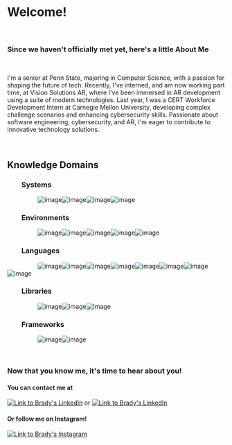 # Welcome!
</br>

### Since we haven't officially met yet, here's a little **About Me**
</br>

I'm a senior at Penn State, majoring in Computer Science, with a passion for shaping the future of tech. Recently, I've interned, and am now working part time, at Vision Solutions AR, where I've been immersed in AR development using a suite of modern technologies. Last year, I was a CERT Workforce Development Intern at Carnegie Mellon University, developing complex challenge scenarios and enhancing cybersecurity skills. Passionate about software engineering, cybersecurity, and AR, I'm eager to contribute to innovative technology solutions.

</br>

## Knowledge Domains
### &emsp;&emsp;Systems
&emsp;&emsp;&emsp;&emsp;&emsp;![image](https://img.shields.io/badge/Windows-0078D6?style=for-the-badge&logo=windows&logoColor=white)![image](https://img.shields.io/badge/Linux-FCC624?style=for-the-badge&logo=linux&logoColor=black)![image](https://img.shields.io/badge/iOS-000000?style=for-the-badge&logo=ios&logoColor=white)![image](https://img.shields.io/badge/Android-3DDC84?style=for-the-badge&logo=android&logoColor=white)
### &emsp;&emsp;Environments
&emsp;&emsp;&emsp;&emsp;&emsp;![image](https://img.shields.io/badge/Visual_Studio_Code-0078D4?style=for-the-badge&logo=visual%20studio%20code&logoColor=white)![image](https://img.shields.io/badge/Unity-100000?style=for-the-badge&logo=unity&logoColor=white)![image](https://img.shields.io/badge/Eclipse-2C2255?style=for-the-badge&logo=eclipse&logoColor=white)![image](https://img.shields.io/badge/Atom-66595C?style=for-the-badge&logo=Atom&logoColor=white)![image](https://img.shields.io/badge/Spyder-838485?style=for-the-badge&logo=spyder%20ide&logoColor=maroon)
### &emsp;&emsp;Languages
&emsp;&emsp;&emsp;&emsp;&emsp;![image](https://img.shields.io/badge/Python-FFD43B?style=for-the-badge&logo=python&logoColor=darkgreen)![image](https://img.shields.io/badge/C-00599C?style=for-the-badge&logo=c&logoColor=white)![image](https://img.shields.io/badge/C%23-239120?style=for-the-badge&logo=c-sharp&logoColor=white)![image](https://img.shields.io/badge/Java-ED8B00?style=for-the-badge&logo=java&logoColor=white)![image](https://img.shields.io/badge/C%2B%2B-00599C?style=for-the-badge&logo=c%2B%2B&logoColor=white)![image](https://img.shields.io/badge/HTML5-E34F26?style=for-the-badge&logo=html5&logoColor=white)![image](https://img.shields.io/badge/CSS3-1572B6?style=for-the-badge&logo=css3&logoColor=white)![image](https://img.shields.io/badge/JavaScript-323330?style=for-the-badge&logo=javascript&logoColor=F7DF1E)
### &emsp;&emsp;Libraries
&emsp;&emsp;&emsp;&emsp;&emsp;![image](https://img.shields.io/badge/SciPy-654FF0?style=for-the-badge&logo=SciPy&logoColor=white)![image](https://img.shields.io/badge/Numpy-777BB4?style=for-the-badge&logo=numpy&logoColor=white)![image](https://img.shields.io/badge/Pandas-2C2D72?style=for-the-badge&logo=pandas&logoColor=white)
### &emsp;&emsp;Frameworks
&emsp;&emsp;&emsp;&emsp;&emsp;![image](https://img.shields.io/badge/Jupyter-F37626.svg?&style=for-the-badge&logo=Jupyter&logoColor=white)![image](https://img.shields.io/badge/Markdown-000000?style=for-the-badge&logo=markdown&logoColor=white)

</br>

### Now that you know me, it's time to hear about you!
#### You can contact me at
<a target="_blank" href="https://www.linkedin.com/in/bradymcdermott13/"> ![Link to Brady's LinkedIn](https://img.shields.io/badge/LinkedIn-0077B5?style=for-the-badge&logo=linkedin&logoColor=white)</a>
or
<a target="_blank" href="mailto:brady.mcdermott13@gmail.com"> ![Link to Brady's LinkedIn](https://img.shields.io/badge/Gmail-D14836?style=for-the-badge&logo=gmail&logoColor=white)</a>
#### Or follow me on Instagram!
<a target="_blank" href="https://www.instagram.com/brady.mcdermott/">![Link to Brady's Instagram](https://img.shields.io/badge/Instagram-E4405F?style=for-the-badge&logo=instagram&logoColor=white)</a>

